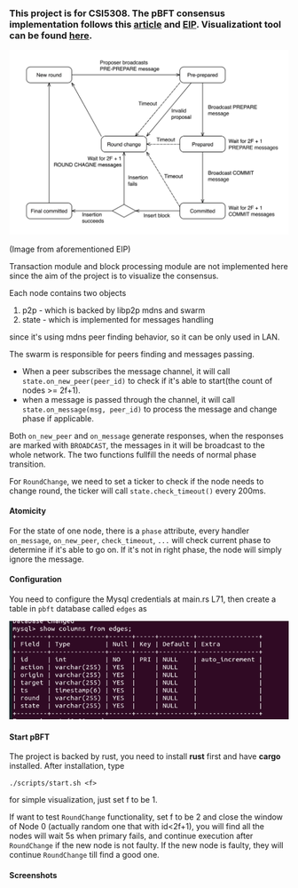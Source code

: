 ### This project is for CSI5308. The pBFT consensus implementation follows this [article](https://medium.com/coinmonks/implementing-pbft-in-blockchain-12368c6c9548) and [EIP](https://github.com/ethereum/EIPs/issues/650). Visualizationt tool can be found [here](https://github.com/bianyuanop/pbft-metrics).

![state transitions](./images/state_transition.jpg)

(Image from aforementioned EIP)

Transaction module and block processing module are not implemented here since the aim of the project is to visualize the consensus. 

Each node contains two objects

1. p2p - which is backed by libp2p mdns and swarm
2. state - which is implemented for messages handling

since it's using mdns peer finding behavior, so it can be only used in LAN.

The swarm is responsible for peers finding and messages passing.

- When a peer subscribes the message channel, it will call `state.on_new_peer(peer_id)` to check if it's able to start(the count of nodes >= 2f+1).
- when a message is passed through the channel, it will call `state.on_message(msg, peer_id)` to process the message and change phase if applicable.

Both `on_new_peer` and `on_message` generate responses, when the responses are marked with `BROADCAST`, the messages in it will be broadcast to the whole network. The two functions fullfill the needs of normal phase transition.

For `RoundChange`, we need to set a ticker to check if the node needs to change round, the ticker will call `state.check_timeout()` every 200ms. 

#### Atomicity

For the state of one node, there is a `phase` attribute, every handler `on_message`, `on_new_peer`, `check_timeout`, `...` will check current phase to determine if it's able to go on. If it's not in right phase, the node will simply ignore the message. 

#### Configuration 

You need to configure the Mysql credentials at main.rs L71, then create a table in `pbft` database called `edges` as 

![table declaration](./images/table.png)

#### Start pBFT

The project is backed by rust, you need to install **rust** first and have **cargo** installed. After installation, type 

```
./scripts/start.sh <f>
```

for simple visualization, just set f to be 1.

If want to test `RoundChange` functionality, set f to be 2 and close the window of Node 0 (actually random one that with id<2f+1), you will find all the nodes will wait 5s when primary fails, and continue execution after `RoundChange` if the new node is not faulty. If the new node is faulty, they will continue `RoundChange` till find a good one. 

#### Screenshots 

